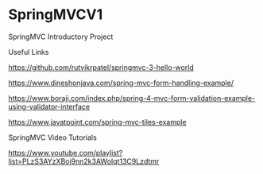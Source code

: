 # SpringMVCV1
SpringMVC Introductory Project

Useful Links 

https://github.com/rutvikrpatel/springmvc-3-hello-world

https://www.dineshonjava.com/spring-mvc-form-handling-example/

https://www.boraji.com/index.php/spring-4-mvc-form-validation-example-using-validator-interface

https://www.javatpoint.com/spring-mvc-tiles-example

SpringMVC Video Tutorials

https://www.youtube.com/playlist?list=PLzS3AYzXBoj9nn2k3AWoIqt13C9Lzdtmr
